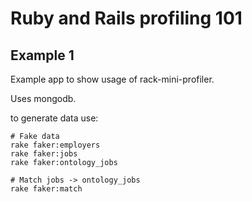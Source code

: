 # Ruby and Rails profiling 101

## Example 1


Example app to show usage of rack-mini-profiler.

Uses mongodb.

to generate data use:
```
# Fake data
rake faker:employers
rake faker:jobs
rake faker:ontology_jobs

# Match jobs -> ontology_jobs
rake faker:match
```

